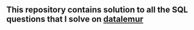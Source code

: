 ## This repository contains solution to all the SQL questions that I solve on [datalemur](https://datalemur.com/questions)
